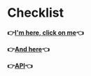 # **Checklist** 

**:point_right:[I'm here, click on me](https://github.com/ViacheslavQApro/Checklists/blob/master/PDF/checklist_example.pdf):point_left:**

**:point_right:[And here](https://github.com/ViacheslavQApro/Checklists/blob/master/PDF/ChecklistAli_1.pdf):point_left:**

**:point_right:[API](https://github.com/ViacheslavQApro/Checklist_API):point_left:**